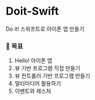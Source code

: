 # Doit-Swift
Do it! 스위프트로 아이폰 앱 만들기

### 📱 목표
01. Hello! 아이폰 앱
02. 뷰 기반 프로그램 직접 만들기
03. 뷰 컨트롤러 기반 프로그램 만들기
04. 멀티미디어 활용하기
05. 이벤트와 제스처
